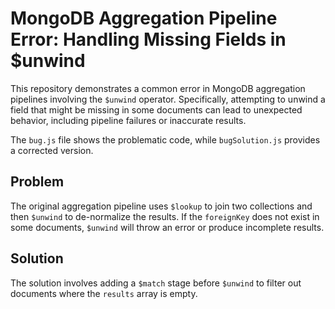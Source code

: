 # MongoDB Aggregation Pipeline Error: Handling Missing Fields in $unwind

This repository demonstrates a common error in MongoDB aggregation pipelines involving the `$unwind` operator.  Specifically, attempting to unwind a field that might be missing in some documents can lead to unexpected behavior, including pipeline failures or inaccurate results. 

The `bug.js` file shows the problematic code, while `bugSolution.js` provides a corrected version.

## Problem
The original aggregation pipeline uses `$lookup` to join two collections and then `$unwind` to de-normalize the results. If the `foreignKey` does not exist in some documents, `$unwind` will throw an error or produce incomplete results. 

## Solution
The solution involves adding a `$match` stage before `$unwind` to filter out documents where the `results` array is empty.